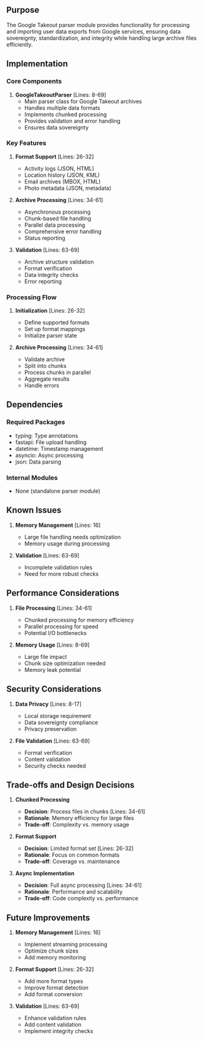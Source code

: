 ## Purpose

The Google Takeout parser module provides functionality for processing and importing user data exports from Google services, ensuring data sovereignty, standardization, and integrity while handling large archive files efficiently.

## Implementation

### Core Components

1. **GoogleTakeoutParser** [Lines: 8-69]
   - Main parser class for Google Takeout archives
   - Handles multiple data formats
   - Implements chunked processing
   - Provides validation and error handling
   - Ensures data sovereignty

### Key Features

1. **Format Support** [Lines: 26-32]

   - Activity logs (JSON, HTML)
   - Location history (JSON, KML)
   - Email archives (MBOX, HTML)
   - Photo metadata (JSON, metadata)

2. **Archive Processing** [Lines: 34-61]

   - Asynchronous processing
   - Chunk-based file handling
   - Parallel data processing
   - Comprehensive error handling
   - Status reporting

3. **Validation** [Lines: 63-69]
   - Archive structure validation
   - Format verification
   - Data integrity checks
   - Error reporting

### Processing Flow

1. **Initialization** [Lines: 26-32]

   - Define supported formats
   - Set up format mappings
   - Initialize parser state

2. **Archive Processing** [Lines: 34-61]
   - Validate archive
   - Split into chunks
   - Process chunks in parallel
   - Aggregate results
   - Handle errors

## Dependencies

### Required Packages

- typing: Type annotations
- fastapi: File upload handling
- datetime: Timestamp management
- asyncio: Async processing
- json: Data parsing

### Internal Modules

- None (standalone parser module)

## Known Issues

1. **Memory Management** [Lines: 16]

   - Large file handling needs optimization
   - Memory usage during processing

2. **Validation** [Lines: 63-69]
   - Incomplete validation rules
   - Need for more robust checks

## Performance Considerations

1. **File Processing** [Lines: 34-61]

   - Chunked processing for memory efficiency
   - Parallel processing for speed
   - Potential I/O bottlenecks

2. **Memory Usage** [Lines: 8-69]
   - Large file impact
   - Chunk size optimization needed
   - Memory leak potential

## Security Considerations

1. **Data Privacy** [Lines: 8-17]

   - Local storage requirement
   - Data sovereignty compliance
   - Privacy preservation

2. **File Validation** [Lines: 63-69]
   - Format verification
   - Content validation
   - Security checks needed

## Trade-offs and Design Decisions

1. **Chunked Processing**

   - **Decision**: Process files in chunks [Lines: 34-61]
   - **Rationale**: Memory efficiency for large files
   - **Trade-off**: Complexity vs. memory usage

2. **Format Support**

   - **Decision**: Limited format set [Lines: 26-32]
   - **Rationale**: Focus on common formats
   - **Trade-off**: Coverage vs. maintenance

3. **Async Implementation**
   - **Decision**: Full async processing [Lines: 34-61]
   - **Rationale**: Performance and scalability
   - **Trade-off**: Code complexity vs. performance

## Future Improvements

1. **Memory Management** [Lines: 16]

   - Implement streaming processing
   - Optimize chunk sizes
   - Add memory monitoring

2. **Format Support** [Lines: 26-32]

   - Add more format types
   - Improve format detection
   - Add format conversion

3. **Validation** [Lines: 63-69]
   - Enhance validation rules
   - Add content validation
   - Implement integrity checks
